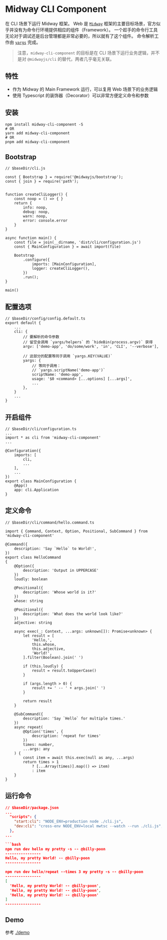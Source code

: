 # Midway CLI Component

在 CLI 场景下运行 Midway 框架。
Web 是 [`Midway`](https://github.com/midwayjs/midway) 框架的主要目标场景，官方似乎并没有为命令行环境提供相应的组件（Framework）。
一个趁手的命令行工具无论对于调试还是后台管理都是非常必要的，所以就有了这个组件。
命令解析工作由 [`yargs`](https://github.com/yargs/yargs) 完成。

> 注意，`midway-cli-component` 的目标是在 CLI 场景下运行业务逻辑，并不是对 `@midwayjs/cli` 的替代，两者几乎毫无关联。

## 特性

+ 作为 Midway 的 Main Framework 运行，可以复用 Web 场景下的业务逻辑
+ 使用 Typescript 的装饰器（Decorator）可以非常方便定义命令和参数

## 安装
```
npm install midway-cli-component -S
# OR
yarn add midway-cli-component
# OR
pnpm add midway-cli-component
```

## Bootstrap
```
// $baseDir/cli.js

const { Bootstrap } = require('@midwayjs/bootstrap');
const { join } = require('path');


function createCliLogger() {
    const noop = () => { }
    return {
        info: noop,
        debug: noop,
        warn: noop,
        error: console.error
    }
}

async function main() {
    const file = join(__dirname, 'dist/cli/configuration.js')
    const { MainConfiguration } = await import(file)

    Bootstrap
        .configure({
            imports: [MainConfiguration],
            logger: createCliLogger(),
        })
        .run();
}

main()
```

## 配置选项
```
// $baseDir/config/config.default.ts
export default {
    ...
    cli: {
        // 要解析的命令参数
        // 留空会调用 `yargs/helpers` 的 `hideBin(process.argv)` 获得
        argv: ['demo-app', 'do/some/work', 'in', 'CLI', '--verbose'],

        // 这部分的配置等同于调用 `yargs.KEY(VALUE)`
        yargs: {
            // 等同于调用：
            // `yargs.scriptName('demo-app')`
            scriptName: 'demo-app',
            usage: '$0 <command> [...options] [...args]',
            ...
        },
    }
    ...
}
```

## 开启组件
```
// $baseDir/cli/configuration.ts
...
import * as cli from 'midway-cli-component'
...

@Configuration({
    imports: [
        cli,
        ...
    ],
    ...
})
export class MainConfiguration {
    @App()
    app: cli.Application
}
```

## 定义命令
```
// $baseDir/cli/command/hello.command.ts

import { Command, Context, Option, Positional, SubCommand } from 'midway-cli-component'

@Command({
    description: 'Say `Hello` to World!',
})
export class HelloCommand
{
    @Option({
        description: 'Output in UPPERCASE'
    })
    loudly: boolean

    @Positional({
        description: 'Whose world is it?'
    })
    whose: string

    @Positional({
        description: 'What does the world look like?'
    })
    adjective: string

    async exec(_: Context, ...args: unknown[]): Promise<unknown> {
        let result = [
            'Hello,',
            this.whose,
            this.adjective,
            'World!',
        ].filter(Boolean).join(' ')

        if (this.loudly) {
            result = result.toUpperCase()
        }

        if (args.length > 0) {
            result += ' -- ' + args.join(' ')
        }

        return result
    }

    @SubCommand({
        description: 'Say `Hello` for multiple times.'
    })
    async repeat(
        @Option('times', {
            description: 'repeat for times'
        })
        times: number,
        ...args: any
    ) {
        const item = await this.exec(null as any, ...args)
        return times > 1
            ? [...Array(times)].map(() => item)
            : item
    }
}
```

## 运行命令
```json
// $baseDir/package.json
...
  "scripts": {
    "start:cli": "NODE_ENV=production node ./cli.js",
    "dev:cli": "cross-env NODE_ENV=local mwtsc --watch --run ./cli.js",
  },
...

```bash
npm run dev hello my pretty -s -- @billy-poon
----------------
Hello, my pretty World! -- @billy-poon
----------------

npm run dev hello/repeat --times 3 my pretty -s -- @billy-poon
----------------
[
  'Hello, my pretty World! -- @billy-poon',
  'Hello, my pretty World! -- @billy-poon',
  'Hello, my pretty World! -- @billy-poon'
]
----------------
```

## Demo

参考 [./demo](./demo)

